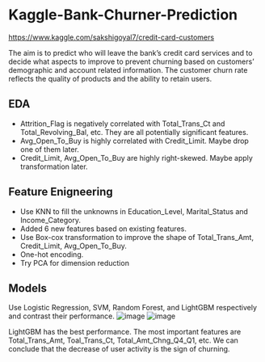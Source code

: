 # Kaggle-Bank-Churner-Prediction
https://www.kaggle.com/sakshigoyal7/credit-card-customers

The aim is to predict who will leave the bank’s credit card services and to decide what aspects to improve to prevent churning based on customers’ demographic and account related information. The customer churn rate reflects the quality of products and the ability to retain users.

## EDA
- Attrition_Flag is negatively correlated with Total_Trans_Ct and Total_Revolving_Bal, etc. They are all potentially significant features.
- Avg_Open_To_Buy is highly correlated with Credit_Limit. Maybe drop one of them later.
- Credit_Limit, Avg_Open_To_Buy are highly right-skewed. Maybe apply transformation later.

## Feature Enigneering
- Use KNN to fill the unknowns in Education_Level, Marital_Status and Income_Category.
- Added 6 new features based on existing features.
- Use Box-cox transformation to improve the shape of Total_Trans_Amt, Credit_Limit, Avg_Open_To_Buy.
- One-hot encoding.
- Try PCA for dimension reduction

## Models
Use Logistic Regression, SVM, Random Forest, and LightGBM respectively and contrast their performance.
![image](https://user-images.githubusercontent.com/76148884/150622530-664db473-9721-486f-a992-77a4b344a398.png)
![image](https://user-images.githubusercontent.com/76148884/150622534-261020e1-edd2-41e9-b536-517e3f06597f.png)

LightGBM has the best performance.
The most important features are Total_Trans_Amt, Toal_Trans_Ct, Total_Amt_Chng_Q4_Q1, etc. We can conclude that the decrease of user activity is the sign of churning.
